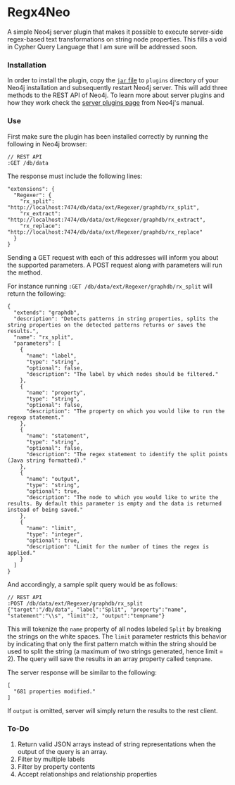 Regx4Neo
========

A simple Neo4j server plugin that makes it possible to execute server-side regex-based text transformations on string node properties. This fills a void in Cypher Query Language that I am sure will be addressed soon. 

### Installation 

In order to install the plugin, copy the [`jar` file][1] to `plugins` directory of your Neo4j installation and subsequently restart Neo4j server. This will add three methods to the REST API of Neo4j. To learn more about server plugins and how they work check the [server plugins page][2] from Neo4j's manual.

### Use

First make sure the plugin has been installed correctly by running the following in Neo4j browser:

    // REST API
    :GET /db/data

The response must include the following lines:

    "extensions": {
      "Regexer": {
        "rx_split": "http://localhost:7474/db/data/ext/Regexer/graphdb/rx_split",
        "rx_extract": "http://localhost:7474/db/data/ext/Regexer/graphdb/rx_extract",
        "rx_replace": "http://localhost:7474/db/data/ext/Regexer/graphdb/rx_replace"
      }
    }

Sending a GET request with each of this addresses will inform you about the supported parameters. A POST request along with parameters will run the method.

For instance running `:GET /db/data/ext/Regexer/graphdb/rx_split` will return the following:

    {
      "extends": "graphdb",
      "description": "Detects patterns in string properties, splits the string properties on the detected patterns returns or saves the results.",
      "name": "rx_split",
      "parameters": [
        {
          "name": "label",
          "type": "string",
          "optional": false,
          "description": "The label by which nodes should be filtered."
        },
        {
          "name": "property",
          "type": "string",
          "optional": false,
          "description": "The property on which you would like to run the regexp statement."
        },
        {
          "name": "statement",
          "type": "string",
          "optional": false,
          "description": "The regex statement to identify the split points (Java string formatted)."
        },
        {
          "name": "output",
          "type": "string",
          "optional": true,
          "description": "The node to which you would like to write the results. By default this parameter is empty and the data is returned instead of being saved."
        },
        {
          "name": "limit",
          "type": "integer",
          "optional": true,
          "description": "Limit for the number of times the regex is applied."
        }
      ]
    }

And accordingly, a sample split query would be as follows:

    // REST API
    :POST /db/data/ext/Regexer/graphdb/rx_split 
    {"target":"/db/data", "label":"Split", "property":"name", "statement":"\\s", "limit":2, "output":"tempname"}

This will tokenize the `name` property of all nodes labeled `Split` by breaking the strings on the white spaces. The `limit` parameter restricts this behavior by indicating that only the first pattern match within the string should be used to split the string (a maximum of two strings generated, hence limit = 2).  The query will save the results in an array property called `tempname`.

The server response will be similar to the following:

    [
      "681 properties modified."
    ]

If `output` is omitted, server will simply return the results to the rest client. 

### To-Do

1. Return valid JSON arrays instead of string representations when the output of the query is an array. 
2. Filter by multiple labels
3. Filter by property contents
4. Accept relationships and relationship properties


  [1]: https://github.com/mszargar/Regx4Neo/releases/download/v1.0.0/regx4neo-1.0.0.jar
  [2]: http://docs.neo4j.org/chunked/stable/server-plugins.html